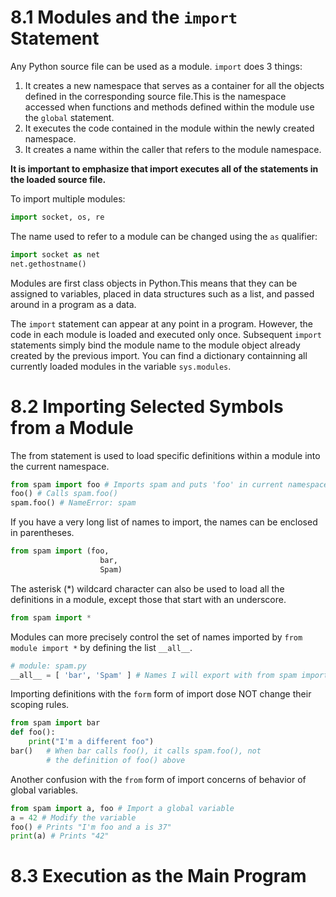 # 8.1 Modules and the `import` Statement

Any Python source file can be used as a module. `import` does 3 things:

1. It creates a new namespace that serves as a container for all the objects defined in the corresponding source file.This is the namespace accessed when functions and methods defined within the module use the `global` statement.
2. It executes the code contained in the module within the newly created namespace.
3. It creates a name within the caller that refers to the module namespace.

**It is important to emphasize that import executes all of the statements in the loaded source file.**

To import multiple modules:

```python
import socket, os, re
```

The name used to refer to a module can be changed using the `as` qualifier:

```python
import socket as net
net.gethostname()
```

Modules are first class objects in Python.This means that they can be assigned to variables, placed in data structures such as a list, and passed around in a program as a data.

The `import` statement can appear at any point in a program. However, the code in each module is loaded and executed only once. Subsequent `import` statements simply bind the module name to the module object already created by the previous import. You can find a dictionary containning all currently loaded modules in the variable `sys.modules`.


# 8.2 Importing Selected Symbols from a Module

The from statement is used to load specific definitions within a module into the current namespace.

```python
from spam import foo # Imports spam and puts 'foo' in current namespace
foo() # Calls spam.foo()
spam.foo() # NameError: spam
```

If you have a very long list of names to import, the names can be enclosed in parentheses.

```python
from spam import (foo,
                    bar,
                    Spam)
```

The asterisk (*) wildcard character can also be used to load all the definitions in a module, except those that start with an underscore.

```python
from spam import *
```

Modules can more precisely control the set of names imported by `from module import *` by defining the list `__all__`. 

```python
# module: spam.py
__all__ = [ 'bar', 'Spam' ] # Names I will export with from spam import *
```

Importing definitions with the `form` form of import dose NOT change their scoping rules.

```python
from spam import bar
def foo():
    print("I'm a different foo")
bar()   # When bar calls foo(), it calls spam.foo(), not
        # the definition of foo() above
```

Another confusion with the `from` form of import concerns of behavior of global variables.

```python
from spam import a, foo # Import a global variable
a = 42 # Modify the variable
foo() # Prints "I'm foo and a is 37"
print(a) # Prints "42"
```


# 8.3 Execution as the Main Program

